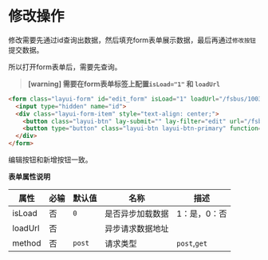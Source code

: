 # 修改操作


修改需要先通过id查询出数据，然后填充form表单展示数据，最后再通过`修改按钮`提交数据。

所以打开form表单后，需要先查询。


> **[warning] 需要在form表单标签上配置`isLoad="1"` 和 `loadUrl`**


```html
<form class="layui-form" id="edit_form" isLoad="1" loadUrl="/fsbus/1003">
  <input type="hidden" name="id">
  <div class="layui-form-item" style="text-align: center;">
    <button class="layui-btn" lay-submit="" lay-filter="edit" url="/fsbus/1004"><i class="layui-icon">&#xe642;</i>编辑</button>
    <button type="button" class="layui-btn layui-btn-primary" function="close">关闭</button>
  </div>
</form>
```

编辑按钮和新增按钮一致。

**表单属性说明**

属性     | 必输 | 默认值                   | 名称         | 描述
---------|------|-------------------------|--------------|------
isLoad   | 否   |         `0`              | 是否异步加载数据 | 1：是，0：否
loadUrl  | 否   |                        | 异步请求数据地址    |
method   | 否   |  `post`                  | 请求类型        | `post`,`get`

